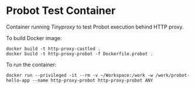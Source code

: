 # Probot Test Container

Container running *Tinyproxy* to test Probot execution behind HTTP proxy.

To build Docker image:
```
docker build -t http-proxy-castled .
docker build -t http-proxy-probot -f Dockerfile.probot .
```

To run the container:
```
docker run --privileged -it --rm -v ~/Workspace:/work -w /work/probot-hello-app --name http-proxy-probot http-proxy-probot ANY
```
